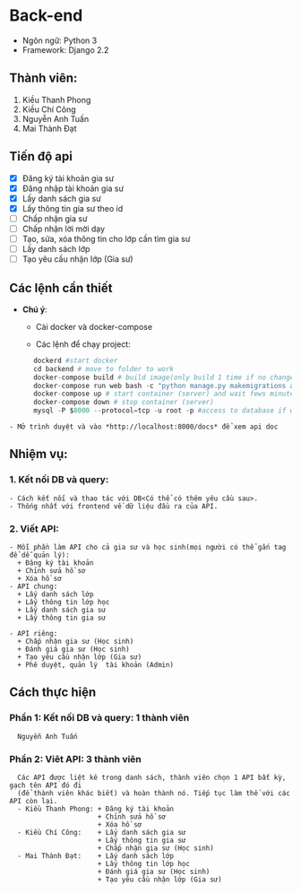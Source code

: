 # Back-end

- Ngôn ngữ: Python 3
- Framework: Django 2.2

## Thành viên:
  1. Kiều Thanh Phong
  2. Kiều Chí Công
  3. Nguyễn Anh Tuấn
  4. Mai Thành Đạt

## Tiến độ api

- [x] Đăng ký tài khoản gia sư
- [x] Đăng nhập tài khoản gia sư
- [x] Lấy danh sách gia sư
- [x] Lấy thông tin gia sư theo id
- [ ] Chấp nhận gia sư
- [ ] Chấp nhận lời mời dạy
- [ ] Tạo, sửa, xóa thông tin cho lớp cần tìm gia sư
- [ ] Lấy danh sách lớp
- [ ] Tạo yêu cầu nhận lớp (Gia sư)

## Các lệnh cần thiết 
  - **Chú ý**: 
    - Cài docker và docker-compose

    - Các lệnh để chạy project:
  ```python
        dockerd #start docker
        cd backend # move to folder to work 
        docker-compose build # build image(only build 1 time if no change in docker-compose))
        docker-compose run web bash -c "python manage.py makemigrations app && python manage.py migrate" #migrate database
        docker-compose up # start container (server) and wait fews minutes 
        docker-compose down # stop container (server) 
        mysql -P $8000 --protocol=tcp -u root -p #access to database if want(password is password)
  ```
    - Mở trình duyệt và vào *http://localhost:8000/docs* để xem api doc

## Nhiệm vụ:
  ### 1. Kết nối DB và query:
    - Cách kết nối và thao tác với DB<Có thể có thêm yêu cầu sau>.
    - Thống nhất với frontend về dữ liệu đầu ra của API.
  ### 2. Viết API:
    - Mỗi phần làm API cho cả gia sư và học sinh(mọi người có thể gắn tag để dễ quản lý):
      + Đăng ký tài khoản
      + Chỉnh sửa hồ sơ
      + Xóa hồ sơ
    - API chung:
      + Lấy danh sách lớp
      + Lấy thông tin lớp học
      + Lấy danh sách gia sư
      + Lấy thông tin gia sư

    - API riêng:
      + Chấp nhận gia sư (Học sinh)
      + Đánh giá gia sư (Học sinh)
      + Tạo yêu cầu nhận lớp (Gia sư)
      + Phê duyệt, quản lý  tài khoản (Admin)

## Cách thực hiện
   

   ### Phần 1: Kết nối DB và query: 1 thành viên
      Nguyễn Anh Tuấn
   ### Phần 2: Viêt API: 3 thành viên
      Các API được liệt kê trong danh sách, thành viên chọn 1 API bất kỳ, gạch tên API đó đi 
      (để thành viên khác biết) và hoàn thành nó. Tiếp tục làm thế với các API còn lại.
      - Kiều Thanh Phong: + Đăng ký tài khoản
                          + Chỉnh sửa hồ sơ
                          + Xóa hồ sơ
      - Kiều Chí Công:    + Lấy danh sách gia sư
                          + Lấy thông tin gia sư
                          + Chấp nhận gia sư (Học sinh)
      - Mai Thành Đạt:    + Lấy danh sách lớp
                          + Lấy thông tin lớp học
                          + Đánh giá gia sư (Học sinh)
                          + Tạo yêu cầu nhận lớp (Gia sư)




